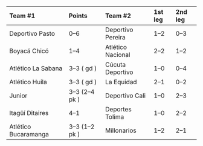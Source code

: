 | Team #1              | Points        | Team #2           | 1st leg   | 2nd leg   |
|:---------------------|:--------------|:------------------|:----------|:----------|
| Deportivo Pasto      | 0–6           | Deportivo Pereira | 1–2       | 0–3       |
| Boyacá Chicó         | 1–4           | Atlético Nacional | 2–2       | 1–2       |
| Atlético La Sabana   | 3–3 ( gd )    | Cúcuta Deportivo  | 1–0       | 0–4       |
| Atlético Huila       | 3–3 ( gd )    | La Equidad        | 2–1       | 0–2       |
| Junior               | 3–3 (2–4 pk ) | Deportivo Cali    | 1–0       | 2–3       |
| Itagüí Ditaires      | 4–1           | Deportes Tolima   | 1–0       | 2–2       |
| Atlético Bucaramanga | 3–3 (1–2 pk ) | Millonarios       | 1–2       | 2–1       |